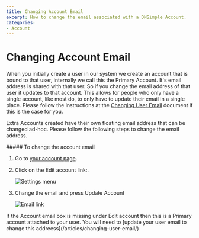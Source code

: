 ```yaml
---
title: Changing Account Email
excerpt: How to change the email associated with a DNSimple Account.
categories:
- Account
---
```


# Changing Account Email

When you initially create a user in our system we create an account that is bound to that user, internally we call this the Primary Account. It's email address is shared with that user. So if you change the email address of that user it updates to that account. This allows for people who only have a single account, like most do, to only have to update their email in a single place. Please follow the instructions at the [Changing User Email](/articles/changing-user-email/) document if this is the case for you.

Extra Accounts created have their own floating email address that can be changed ad-hoc. Please follow the following steps to change the email address.

<div class="section-steps" markdown="1">
##### To change the account email

1. Go to [your account page](https://dnsimple.com/account).
1. Click on the <label>Edit account</label> link:.

    ![Settings menu](/files/account-menu.png)

1. Change the email and press <label>Update Account</label>

    ![Email link](/files/account-email.png)

</div>

<warning>
If the <label>Account email</label> box is missing under <label>Edit account</label> then this is a Primary account attached to your user. You will need to [update your user email to change this addreess](/articles/changing-user-email/)
</warning>
